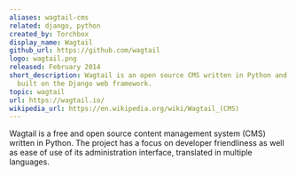 ```yaml
---
aliases: wagtail-cms
related: django, python
created_by: Torchbox
display_name: Wagtail
github_url: https://github.com/wagtail
logo: wagtail.png
released: February 2014
short_description: Wagtail is an open source CMS written in Python and
  built on the Django web framework.
topic: wagtail
url: https://wagtail.io/
wikipedia_url: https://en.wikipedia.org/wiki/Wagtail_(CMS)
---
```

Wagtail is a free and open source content management system (CMS) written in Python. The project has a focus on developer friendliness as well as ease of use of its administration interface, translated in multiple languages.
